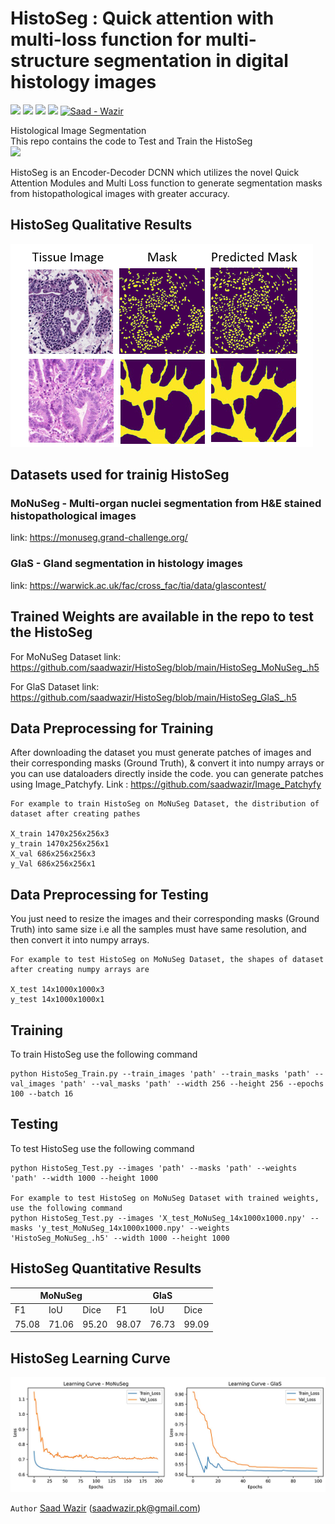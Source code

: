 # HistoSeg : Quick attention with multi-loss function for multi-structure segmentation in digital histology images
<img src="https://img.shields.io/badge/TensorFlow-FF6F00?style=for-the-badge&logo=tensorflow&logoColor=white" /> <img src="https://img.shields.io/badge/Keras-D00000?style=for-the-badge&logo=Keras&logoColor=white" /> <img src="https://img.shields.io/badge/Python-FFD43B?style=for-the-badge&logo=python&logoColor=darkgreen" /> <img src="https://img.shields.io/badge/Colab-F9AB00?style=for-the-badge&logo=googlecolab&color=525252" /> [![Saad - Wazir](https://img.shields.io/badge/view-Documentation-blue?style=for-the-badge)](/docs/ "Go to project documentation")


Histological Image Segmentation<br>This repo contains the code to Test and Train the HistoSeg <br>
<img src="https://img.shields.io/badge/maintained-yes-blue">

HistoSeg is an Encoder-Decoder DCNN which utilizes the novel Quick Attention Modules and Multi Loss function to generate segmentation masks from histopathological images with greater accuracy.

## HistoSeg Qualitative Results
<p align="left">
  <img src="HistoSeg_Results.png" title="HistoSeg Qualitative Results">
</p>

## Datasets used for trainig HistoSeg

### MoNuSeg - Multi-organ nuclei segmentation from H&E stained histopathological images
link: https://monuseg.grand-challenge.org/

### GlaS -  Gland segmentation in histology images
link: https://warwick.ac.uk/fac/cross_fac/tia/data/glascontest/

## Trained Weights are available in the repo to test the HistoSeg
For MoNuSeg Dataset link: https://github.com/saadwazir/HistoSeg/blob/main/HistoSeg_MoNuSeg_.h5

For GlaS Dataset link: https://github.com/saadwazir/HistoSeg/blob/main/HistoSeg_GlaS_.h5

## Data Preprocessing for Training
After downloading the dataset you must generate patches of images and their corresponding masks (Ground Truth), & convert it into numpy arrays or you can use dataloaders directly inside the code.
you can generate patches using Image_Patchyfy. Link : https://github.com/saadwazir/Image_Patchyfy
```
For example to train HistoSeg on MoNuSeg Dataset, the distribution of dataset after creating pathes

X_train 1470x256x256x3 
y_train 1470x256x256x1
X_val 686x256x256x3
y_Val 686x256x256x1
```
## Data Preprocessing for Testing
You just need to resize the images and their corresponding masks (Ground Truth) into same size i.e all the samples must have same resolution, and then convert it into numpy arrays.

```
For example to test HistoSeg on MoNuSeg Dataset, the shapes of dataset after creating numpy arrays are

X_test 14x1000x1000x3 
y_test 14x1000x1000x1
```
## Training
To train HistoSeg use the following command

```
python HistoSeg_Train.py --train_images 'path' --train_masks 'path' --val_images 'path' --val_masks 'path' --width 256 --height 256 --epochs 100 --batch 16
```
## Testing
To test HistoSeg use the following command
```
python HistoSeg_Test.py --images 'path' --masks 'path' --weights 'path' --width 1000 --height 1000

For example to test HistoSeg on MoNuSeg Dataset with trained weights, use the following command
python HistoSeg_Test.py --images 'X_test_MoNuSeg_14x1000x1000.npy' --masks 'y_test_MoNuSeg_14x1000x1000.npy' --weights 'HistoSeg_MoNuSeg_.h5' --width 1000 --height 1000
```
## HistoSeg Quantitative Results
<table>
<thead>
  <tr>
    <th colspan="3">MoNuSeg</th>
    <th colspan="3">GlaS</th>
  </tr>
</thead>
<tbody>
  <tr>
    <td>F1</td>
    <td>IoU</td>
    <td>Dice</td>
    <td>F1</td>
    <td>IoU</td>
    <td>Dice</td>
  </tr>
  <tr>
    <td>75.08</td>
    <td>71.06</td>
    <td>95.20</td>
    <td>98.07</td>
    <td>76.73</td>
    <td>99.09</td>
  </tr>
</tbody>
</table>

## HistoSeg Learning Curve

<p align="left">
  <img src="HistoSeg_Loss.jpg" width="1000" title="HistoSeg Learning Curve">
</p>

`Author` [Saad Wazir](https://github.com/saadwazir) (saadwazir.pk@gmail.com)
